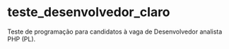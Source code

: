 # teste_desenvolvedor_claro
Teste de programação para candidatos à vaga de Desenvolvedor analista PHP (PL).

